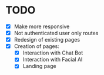 # TODO

- [x] Make more responsive
- [x] Not authenticated user only routes
- [x] Redesign of existing pages
- [x] Creation of pages:
  - [x] Interaction with Chat Bot
  - [x] Interaction with Facial AI
  - [x] Landing page
